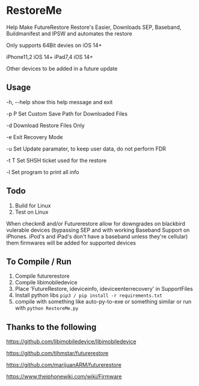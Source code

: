 # RestoreMe
 Help Make FutureRestore Restore's Easier, Downloads SEP, Baseband, Buildmanifest and IPSW and automates the restore

Only supports 64Bit devies on iOS 14+

iPhone11,2 iOS 14+ 
iPad7,4 iOS 14+

Other devices to be added in a future update

## Usage

  -h, --help  show this help message and exit
  
  -p P        Set Custom Save Path for Downloaded Files
  
  -d          Download Restore Files Only
  
  -e          Exit Recovery Mode
  
  -u          Set Update paramater, to keep user data, do not perform FDR
  
  -t T        Set SHSH ticket used for the restore
  
  -l          Set program to print all info

## Todo 

1) Build for Linux
2) Test on Linux

When checkm8 and/or Futurerestore allow for downgrades on blackbird vulerable devices (bypassing SEP and with working Baseband Support on iPhones. iPod's and iPad's don't have a baseband unless they're cellular) them firmwares will be added for supported devices

## To Compile / Run
1) Compile futurerestore 
2) Compile libimobiledevice
3) Place 'FutureRestore, ideviceinfo, ideviceenterrecovery' in SupportFiles
4) Install python libs `pip3 / pip install -r requirements.txt`
5) compile with something like auto-py-to-exe or something similar or run with `python RestoreMe.py`

## Thanks to the following 

https://github.com/libimobiledevice/libimobiledevice

https://github.com/tihmstar/futurerestore

https://github.com/marijuanARM/futurerestore

https://www.theiphonewiki.com/wiki/Firmware
